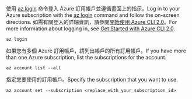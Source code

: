 <span data-ttu-id="d40dc-101">使用 [az login](/cli/azure/#login) 命令登入 Azure 訂用帳戶並遵循畫面上的指示。</span><span class="sxs-lookup"><span data-stu-id="d40dc-101">Log in to your Azure subscription with the [az login](/cli/azure/#login) command and follow the on-screen directions.</span></span> <span data-ttu-id="d40dc-102">如需有關登入的詳細資訊，請參閱[開始使用 Azure CLI 2.0](/cli/azure/get-started-with-azure-cli)。</span><span class="sxs-lookup"><span data-stu-id="d40dc-102">For more information about logging in, see [Get Started with Azure CLI 2.0](/cli/azure/get-started-with-azure-cli).</span></span>

```azurecli
az login
```

<span data-ttu-id="d40dc-103">如果您有多個 Azure 訂用帳戶，請列出帳戶的所有訂用帳戶。</span><span class="sxs-lookup"><span data-stu-id="d40dc-103">If you have more than one Azure subscription, list the subscriptions for the account.</span></span>

```azurecli
az account list --all
```

<span data-ttu-id="d40dc-104">指定您要使用的訂用帳戶。</span><span class="sxs-lookup"><span data-stu-id="d40dc-104">Specify the subscription that you want to use.</span></span>

```azurecli
az account set --subscription <replace_with_your_subscription_id>
```